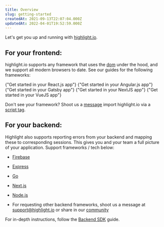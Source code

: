 ```yaml
---
title: Overview
slug: getting-started
createdAt: 2021-09-13T22:07:04.000Z
updatedAt: 2022-04-01T19:52:59.000Z
---
```


Let's get you up and running with [highlight.io](https://highlight.io).

## For your frontend:

highlight.io supports any framework that uses the [dom](https://www.w3schools.com/js/js_htmldom.asp) under the hood, and we support all modern browsers to date. See our guides for the following frameworks:

<DocsCardGroup>
    <DocsCard title="React" href="./client-sdk/reactjs.md">
        {"Get started in your React.js app"}
    </DocsCard>
    <DocsCard title="Angular"  href="./client-sdk/angular.md">
        {"Get started in your Angular.js app"}
    </DocsCard>
    <DocsCard title="Gatsby"  href="./client-sdk/gatsbyjs.md">
        {"Get started in your Gatsby app"}
    </DocsCard>
    <DocsCard title="NextJS"  href="./client-sdk/nextjs.md">
        {"Get started in your NextJS app"}
    </DocsCard>
    <DocsCard title="VueJS"  href="./client-sdk/vuejs.md">
        {"Get started in your VueJS app"}
    </DocsCard>
</DocsCardGroup>


Don't see your framework? Shoot us a [message](https://highlight.io/community) import highlight.io via a [script tag](./3_client-sdk/other.md).

## For your backend:

Highlight also supports reporting errors from your backend and mapping these to corresponding sessions. This gives you and your team a full picture of your application. Support frameworks / tech below:


-   [Firebase](./backend-sdk/firebase.md)

-   [Express](./backend-sdk/express.md)

-   [Go](./backend-sdk/go.md)

-   [Next.js](./backend-sdk/nextjs.md)

-   [Node.js](./backend-sdk/nodejs.md)

-   For requesting other backend frameworks, shoot us a message at [support@highlight.io](mailto:support@highlight.io) or share in our [community](https://discord.gg/yxaXEAqgwN)

For in-depth instructions, follow the [Backend SDK](./backend-sdk/backend-sdk-overview.md) guide.
